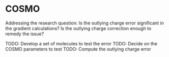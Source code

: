 # COSMO
Addressing the research question: Is the outlying charge error 
significant in the gradient calculations? Is the outlying charge 
correction enough to remedy the issue?

TODO: Develop a set of molecules to test the error
TODO: Decide on the COSMO parameters to test
TODO: Compute the outlying charge error
